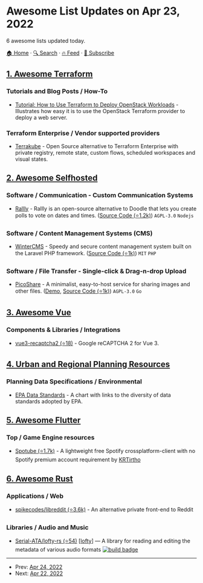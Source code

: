 # Awesome List Updates on Apr 23, 2022

6 awesome lists updated today.

[🏠 Home](/README.md) · [🔍 Search](https://www.trackawesomelist.com/search/) · [🔥 Feed](https://www.trackawesomelist.com/rss.xml) · [📮 Subscribe](https://trackawesomelist.us17.list-manage.com/subscribe?u=d2f0117aa829c83a63ec63c2f&id=36a103854c)



## [1. Awesome Terraform](/content/shuaibiyy/awesome-terraform/README.md)

### Tutorials and Blog Posts / How-To

*   [Tutorial: How to Use Terraform to Deploy OpenStack Workloads](https://web.archive.org/web/20170611135511/http://www.stratoscale.com/blog/openstack/tutorial-how-to-use-terraform-to-deploy-openstack-workloads/) - Illustrates how easy it is to use the OpenStack Terraform provider to deploy a web server.

### Terraform Enterprise / Vendor supported providers

*   [Terrakube](https://terrakube.org) - Open Source alternative to Terraform Enterprise with private registry, remote state, custom flows, scheduled workspaces and visual states.

## [2. Awesome Selfhosted](/content/awesome-selfhosted/awesome-selfhosted/README.md)

### Software / Communication - Custom Communication Systems

*   [Rallly](https://rallly.co) - Rallly is an open-source alternative to Doodle that lets you create polls to vote on dates and times. ([Source Code (⭐1.2k)](https://github.com/lukevella/Rallly)) `AGPL-3.0` `Nodejs`

### Software / Content Management Systems (CMS)

*   [WinterCMS](https://wintercms.com/) - Speedy and secure content management system built on the Laravel PHP framework. ([Source Code (⭐1k)](https://github.com/wintercms/winter)) `MIT` `PHP`

### Software / File Transfer - Single-click & Drag-n-drop Upload

*   [PicoShare](https://pico.rocks) - A minimalist, easy-to-host service for sharing images and other files. ([Demo](https://demo.pico.rocks), [Source Code (⭐1k)](https://github.com/mtlynch/picoshare)) `AGPL-3.0` `Go`

## [3. Awesome Vue](/content/vuejs/awesome-vue/README.md)

### Components & Libraries / Integrations

*   [vue3-recaptcha2 (⭐18)](https://github.com/bbonch/vue3-recaptcha2) - Google reCAPTCHA 2 for Vue 3.

## [4. Urban and Regional Planning Resources](/content/APA-Technology-Division/urban-and-regional-planning-resources/README.md)

### Planning Data Specifications / Environmental

*   [EPA Data Standards](https://www.epa.gov/data-standards/epa-data-standards) - A chart with links to the diversity of data standards adopted by EPA.

## [5. Awesome Flutter](/content/Solido/awesome-flutter/README.md)

### Top / Game Engine resources

*   [Spotube (⭐1.7k)](https://github.com/KRTirtho/spotube) <!--stargazers:KRTirtho/spotube--> - A lightweight free Spotify crossplatform-client with no Spotify premium account requirement by [KRTirtho](https://github.com/KRTirtho)

## [6. Awesome Rust](/content/rust-unofficial/awesome-rust/README.md)

### Applications / Web

*   [spikecodes/libreddit (⭐3.6k)](https://github.com/spikecodes/libreddit) - An alternative private front-end to Reddit

### Libraries / Audio and Music

*   [Serial-ATA/lofty-rs (⭐54)](https://github.com/Serial-ATA/lofty-rs) \[[lofty](https://crates.io/crates/lofty)] — A library for reading and editing the metadata of various audio formats [![build badge](https://github.com/Serial-ATA/lofty-rs/actions/workflows/ci.yml/badge.svg?branch=main)](https://github.com/Serial-ATA/lofty-rs/actions)

---

- Prev: [Apr 24, 2022](/content/2022/04/24/README.md)
- Next: [Apr 22, 2022](/content/2022/04/22/README.md)
